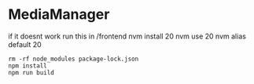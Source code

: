 # MediaManager

if it doesnt work run this in /frontend
    nvm install 20
    nvm use 20
    nvm alias default 20

    rm -rf node_modules package-lock.json
    npm install
    npm run build
